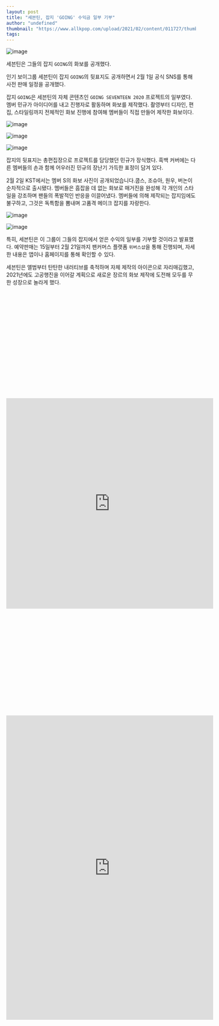 ```yaml
---
layout: post
title: "세븐틴, 잡지 'GOING' 수익금 일부 기부"
author: "undefined"
thumbnail: "https://www.allkpop.com/upload/2021/02/content/011727/thumb/1612218431-image.png"
tags: 
---
```



![image](https://www.allkpop.com/upload/2021/02/content/011727/1612218431-image.png)

세븐틴은 그들의 잡지 `GOING`의 화보를 공개했다.

인기 보이그룹 세븐틴이 잡지 `GOING`의 뒷표지도 공개하면서 2월 1일 공식 SNS를 통해 사전 판매 일정을 공개했다.

잡지 `GOING`은 세븐틴의 자체 콘텐츠인 `GOING SEVENTEEN 2020` 프로젝트의 일부였다. 멤버 민규가 아이디어를 내고 진행자로 활동하며 화보를 제작했다. 촬영부터 디자인, 편집, 스타일링까지 전체적인 화보 진행에 참여해 멤버들이 직접 만들어 제작한 화보이다.

![image](https://www.allkpop.com/upload/2021/02/content/011729/1612218585-image.png)

![image](https://www.allkpop.com/upload/2021/02/content/011730/1612218611-image.png)

![image](https://www.allkpop.com/upload/2021/02/content/011738/1612219104-image.png)

잡지의 뒷표지는 총편집장으로 프로젝트를 담당했던 민규가 장식했다. 흑백 커버에는 다른 멤버들의 손과 함께 어우러진 민규의 장난기 가득한 표정이 담겨 있다.

2월 2일 KST에서는 멤버 S의 화보 사진이 공개되었습니다.쿱스, 조슈아, 원우, 버논이 순차적으로 출시됐다. 멤버들은 흠잡을 데 없는 화보로 매거진을 완성해 각 개인의 스타일을 강조하며 팬들의 폭발적인 반응을 이끌어냈다. 멤버들에 의해 제작되는 잡지임에도 불구하고, 그것은 독특함을 뽐내며 고품격 메이크 잡지를 자랑한다.

![image](https://www.allkpop.com/upload/2021/02/content/011729/1612218595-image.png)

![image](https://www.allkpop.com/upload/2021/02/content/011730/1612218622-image.png)

특히, 세븐틴은 이 그룹이 그들의 잡지에서 얻은 수익의 일부를 기부할 것이라고 발표했다. 예약판매는 15일부터 2월 21일까지 팬커머스 플랫폼 `위버스샵`을 통해 진행되며, 자세한 내용은 앱이나 홈페이지를 통해 확인할 수 있다.

세븐틴은 앨범부터 탄탄한 내러티브를 축적하며 자체 제작의 아이콘으로 자리매김했고, 2021년에도 고공행진을 이어갈 계획으로 새로운 장르의 화보 제작에 도전해 모두를 무한 성장으로 놀라게 했다.


<div class="video_wrapper" style="padding-top: 56.25%;">
    <iframe id="twitter-widget-0" scrolling="no" frameborder="0" allowtransparency="true" allowfullscreen="true" class="" style="position: static; visibility: visible; width: 550px; height: 558px; display: block; flex-grow: 1;" title="Twitter Tweet" src="https://platform.twitter.com/embed/index.html?creatorScreenName=allkpop&amp;dnt=false&amp;embedId=twitter-widget-0&amp;frame=false&amp;hideCard=false&amp;hideThread=false&amp;id=1356255997447254016&amp;lang=en&amp;origin=https%3A%2F%2Fwww.allkpop.com%2Farticle%2F2021%2F02%2Fseventeen-to-donate-a-part-of-the-profit-made-from-their-magazine-going&amp;siteScreenName=allkpop&amp;theme=light&amp;widgetsVersion=ed20a2b%3A1601588405575&amp;width=550px" data-tweet-id="1356255997447254016"></iframe>
</div>



<div class="video_wrapper" style="padding-top: 56.25%;">
    <iframe id="twitter-widget-1" scrolling="no" frameborder="0" allowtransparency="true" allowfullscreen="true" class="" style="position: static; visibility: visible; width: 550px; height: 807px; display: block; flex-grow: 1;" title="Twitter Tweet" src="https://platform.twitter.com/embed/index.html?creatorScreenName=allkpop&amp;dnt=false&amp;embedId=twitter-widget-1&amp;frame=false&amp;hideCard=false&amp;hideThread=false&amp;id=1356165400069726208&amp;lang=en&amp;origin=https%3A%2F%2Fwww.allkpop.com%2Farticle%2F2021%2F02%2Fseventeen-to-donate-a-part-of-the-profit-made-from-their-magazine-going&amp;siteScreenName=allkpop&amp;theme=light&amp;widgetsVersion=ed20a2b%3A1601588405575&amp;width=550px" data-tweet-id="1356165400069726208"></iframe>
</div>
